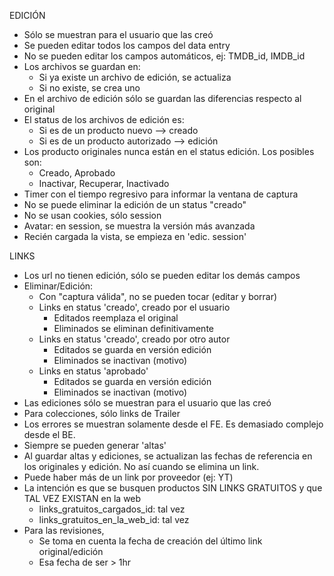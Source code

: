 EDICIÓN
- Sólo se muestran para el usuario que las creó
- Se pueden editar todos los campos del data entry
- No se pueden editar los campos automáticos, ej: TMDB_id, IMDB_id
- Los archivos se guardan en:
	- Si ya existe un archivo de edición, se actualiza
	- Si no existe, se crea uno
- En el archivo de edición sólo se guardan las diferencias respecto al original
- El status de los archivos de edición es:
	- Si es de un producto nuevo		--> creado
	- Si es de un producto autorizado	--> edición
- Los producto originales nunca están en el status edición. Los posibles son:
	- Creado, Aprobado
	- Inactivar, Recuperar, Inactivado
- Timer con el tiempo regresivo para informar la ventana de captura
- No se puede eliminar la edición de un status "creado"
- No se usan cookies, sólo session
- Avatar: en session, se muestra la versión más avanzada
- Recién cargada la vista, se empieza en 'edic. session'

LINKS
- Los url no tienen edición, sólo se pueden editar los demás campos
- Eliminar/Edición:
	- Con "captura válida", no se pueden tocar (editar y borrar)
	- Links en status 'creado', creado por el usuario
		- Editados reemplaza el original
		- Eliminados se eliminan definitivamente
	- Links en status 'creado', creado por otro autor
		- Editados se guarda en versión edición
		- Eliminados se inactivan (motivo)
	- Links en status 'aprobado'
		- Editados se guarda en versión edición
		- Eliminados se inactivan (motivo)
- Las ediciones sólo se muestran para el usuario que las creó
- Para colecciones, sólo links de Trailer
- Los errores se muestran solamente desde el FE. Es demasiado complejo desde el BE.
- Siempre se pueden generar 'altas'
- Al guardar altas y ediciones, se actualizan las fechas de referencia en los originales y edición. No así cuando se elimina un link.
- Puede haber más de un link por proveedor (ej: YT)
- La intención es que se busquen productos SIN LINKS GRATUITOS y que TAL VEZ EXISTAN en la web
	- links_gratuitos_cargados_id: tal vez
	- links_gratuitos_en_la_web_id: tal vez
- Para las revisiones, 
	- Se toma en cuenta la fecha de creación del último link original/edición
	- Esa fecha de ser > 1hr
